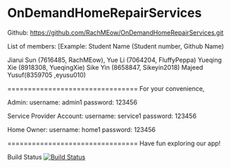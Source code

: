 # OnDemandHomeRepairServices
Github: https://github.com/RachMEow/OnDemandHomeRepairServices.git

List of members: 
[Example: Student Name (Student number, Github Name)

Jiarui Sun (7616485, RachMEow),
Yue Li (7064204, FluffyPeppa)
Yueqing Xie (8918308, YueqingXie)
Sike Yin (8658847, Sikeyin2018) 
Majeed Yusuf(8359705 ,eyusu010)

================================
For your convenience,

Admin:
username: admin1
password: 123456

Service Provider Account:
username: service1
password: 123456

Home Owner:
username: home1
password: 123456

================================
Have fun exploring our app! 

Build Status
[![Build Status](https://circleci.com/gh/RachMEow/OnDemandHomeRepairServices.png?branch=master)](https://circleci.com/gh/RachMEow/OnDemandHomeRepairServices)
